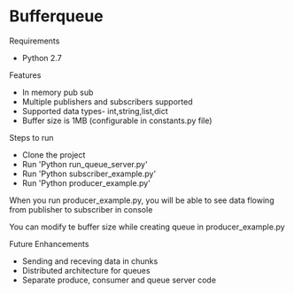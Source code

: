 # Bufferqueue

Requirements
- Python 2.7

Features
- In memory pub sub
- Multiple publishers and subscribers supported
- Supported data types- int,string,list,dict
- Buffer size is 1MB (configurable in constants.py file)

Steps to run

  - Clone the project
  - Run 'Python run_queue_server.py'
  - Run 'Python subscriber_example.py'
  - Run 'Python producer_example.py'

When you run producer_example.py, you will be able to see data flowing from publisher to subscriber in console

You can modify te buffer size while creating queue in producer_example.py

Future Enhancements
- Sending and receving data in chunks
- Distributed architecture for queues
- Separate produce, consumer and queue server code